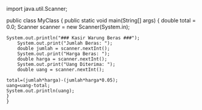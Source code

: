 import java.util.Scanner;

public class MyClass {
  public static void main(String[] args) {
    double total = 0.0;
      Scanner scanner = new Scanner(System.in);
    
    System.out.println("### Kasir Warung Beras ###");
        System.out.print("Jumlah Beras: ");
        double jumlah = scanner.nextInt(); 
        System.out.print("Harga Beras: ");
        double harga = scanner.nextInt(); 
        System.out.print("Uang Diterima: ");
        double uang = scanner.nextInt(); 

    total=(jumlah*harga)-(jumlah*harga*0.05);
    uang=uang-total;
    System.out.println(uang);
    }
    }

    
